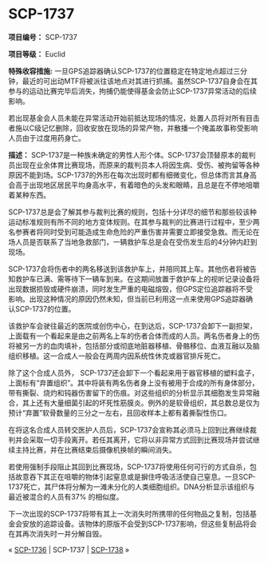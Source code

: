 # SCP-1737
                        


**项目编号：** SCP-1737

**项目等级：** Euclid

**特殊收容措施:** 一旦GPS追踪器确认SCP-1737的位置稳定在特定地点超过三分钟，最近的可出动MTF将被派往该地点对其进行抓捕。虽然SCP-1737自身会在其参与的运动比赛完毕后消失，拘捕仍能使得基金会防止SCP-1737异常活动的后续影响。

若出现基金会人员未能在异常活动开始前抵达现场的情况，处置人员将对所有目击者施以C级记忆删除，回收安放在现场的异常产物，并散播一个掩盖故事称受影响人员由于过度用药身亡。

**描述：** SCP-1737是一种族未确定的男性人形个体。SCP-1737会顶替原本的裁判员出现在业余体育比赛现场，而原来的裁判员本人将因生病、受伤、被拘留等各种原因不能到场。SCP-1737的外形在每次出现时都有细微变化，但总体而言其身高会高于出现地区居民平均身高水平，有着暗色的头发和眼睛，且总是在不停地咀嚼着某种东西。

SCP-1737总是会了解其参与裁判比赛的规则，包括十分详尽的细节和那些较该种运动标准规则有所不同的地方变体规则。在其参与裁判的比赛进行过程中，至少两名参赛者将同时受到可能造成生命危险的严重伤害并需要立即接受急救。而无论在场人员是否联系了当地急救部门，一辆救护车总是会在受伤发生后的4分钟内赶到现场。

SCP-1737会将伤者中的两名移送到该救护车上，并陪同其上车。其他伤者将被告知救护车已满、需等待下一辆车到来。在这期间放置于救护车上的视听记录设备将出现数据损毁或硬件崩溃，同时发生严重的电磁熔毁，但GPS定位追踪器将不受影响。出现这种情况的原因仍然未知，但当前已利用这一点来使用GPS追踪器确认SCP-1737的位置。

该救护车会驶往最近的医院或创伤中心，在到达后，SCP-1737会卸下一副担架，上面载有一个看起来是由之前两名上车的伤者合体而成的人员。两名伤者身上的伤将被另一方的血肉填补，包括部分或彻底地脏器移植、骨骼移位、血液互融以及脑组织移植。这一合成人一般会在两周内因系统性休克或器官排斥死亡。

除了这个合成人员外， SCP-1737还会卸下一个看起来用于器官移植的塑料盒子，上面标有“弃置组织”。其中将装有两名伤者身上没有被用于合成的所有身体部分，带有撕裂、烧灼和钝器伤害留下的伤痕。对这些组织的分析显示其细胞发生异常融合，其上还有大量细菌引起的坏死性筋膜炎。例外的是软骨组织，其总数总是仅为预计“弃置”软骨数量的三分之一左右，且回收样本上都有着撕裂性伤口。

在将这名合成人员转交医护人员后，SCP-1737会宣称其必须马上回到比赛继续裁判并会采取一切手段离开。若任其离开，它将以非异常方式回到比赛现场并尝试继续主持比赛，并在比赛结束后摄像机换帧的瞬间消失。

若使用强制手段阻止其回到比赛现场，SCP-1737将使用任何可行的方式自杀，包括故意吞下其正在咀嚼的物体引起窒息或是摒住呼吸活活使自己窒息。一旦SCP-1737死亡，其尸体将分解为一滩未分化的人类细胞组织。DNA分析显示该组织与最近被混合的人员有37% 的相似度。

下一次出现的SCP-1737将带有其上一次消失时所携带的任何物品之复制，包括基金会安放的追踪设备。该物体的原版不会受到SCP-1737影响，但这些复制品将会在其再次消失时一并分解自毁。



« [SCP-1736](/scp-1736) | SCP-1737 | [SCP-1738](/scp-1738) »





                    